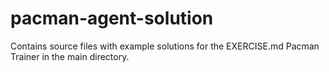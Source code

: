 # pacman-agent-solution

Contains source files with example solutions for the EXERCISE.md Pacman Trainer in the main directory.